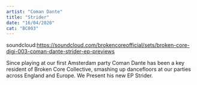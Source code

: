 ```yaml
---
artist: "Coman Dante"
title: "Strider"
date: "16/04/2020"
cat: "BC003"
---
```


soundcloud:https://soundcloud.com/brokencoreofficial/sets/broken-core-digi-003-coman-dante-strider-ep-previews

Since playing at our first Amsterdam party Coman Dante has been a key resident of Broken Core Collective, smashing up
dancefloors at our parties across England and Europe. We Present his new EP Strider.
